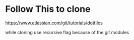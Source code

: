# Follow This to clone
https://www.atlassian.com/git/tutorials/dotfiles

while cloning use recursive flag because of the git modules

